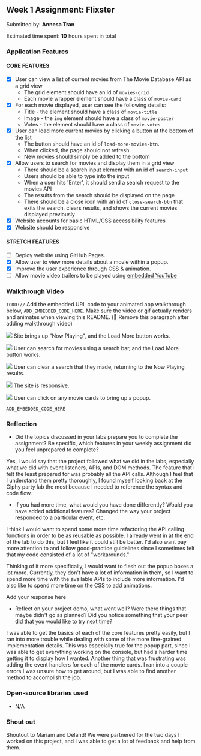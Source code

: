 ## Week 1 Assignment: Flixster

Submitted by: **Annesa Tran**

Estimated time spent: **10** hours spent in total

### Application Features

#### CORE FEATURES

- [x] User can view a list of current movies from The Movie Database API as a grid view
  - The grid element should have an id of `movies-grid`
  - Each movie wrapper element should have a class of `movie-card`
- [x] For each movie displayed, user can see the following details:
  - Title - the element should have a class of `movie-title`
  - Image - the `img` element should have a class of `movie-poster`
  - Votes - the element should have a class of `movie-votes`
- [x] User can load more current movies by clicking a button at the bottom of the list
  - The button should have an id of `load-more-movies-btn`.
  - When clicked, the page should not refresh.
  - New movies should simply be added to the bottom
- [x] Allow users to search for movies and display them in a grid view
  - There should be a search input element with an id of `search-input`
  - Users should be able to type into the input
  - When a user hits 'Enter', it should send a search request to the movies API
  - The results from the search should be displayed on the page
  - There should be a close icon with an id of `close-search-btn` that exits the search, clears results, and shows the current movies displayed previously
- [x] Website accounts for basic HTML/CSS accessibility features
- [x] Website should be responsive

#### STRETCH FEATURES

- [ ] Deploy website using GitHub Pages. 
- [x] Allow user to view more details about a movie within a popup.
- [x] Improve the user experience through CSS & animation.
- [ ] Allow movie video trailers to be played using [embedded YouTube](https://support.google.com/youtube/answer/171780?hl=en)

### Walkthrough Video

`TODO://` Add the embedded URL code to your animated app walkthrough below, `ADD_EMBEDDED_CODE_HERE`. Make sure the video or gif actually renders and animates when viewing this README. (🚫 Remove this paragraph after adding walkthrough video)

![](https://github.com/SITE_Project1_flixster/Program1_GIF1.gif)
Site brings up "Now Playing", and the Load More button works.

![](https://github.com/SITE_Project1_flixster/Program1_GIF4.gif)
User can search for movies using a search bar, and the Load More button works.

![](https://github.com/SITE_Project1_flixster/Program1_GIF5.gif)
User can clear a search that they made, returning to the Now Playing results.

![](https://github.com/SITE_Project1_flixster/Program1_GIF2.gif)
The site is responsive.

![](https://github.com/SITE_Project1_flixster/Program1_GIF3.gif)
User can click on any movie cards to bring up a popup.

`ADD_EMBEDDED_CODE_HERE`

### Reflection

* Did the topics discussed in your labs prepare you to complete the assignment? Be specific, which features in your weekly assignment did you feel unprepared to complete?

Yes, I would say that the project followed what we did in the labs, especially what we did with event listeners, APIs, and DOM methods. The feature that I felt the least prepared for was probably all the API calls. Although I feel that I understand them pretty thoroughly, I found myself looking back at the Giphy party lab the most because I needed to reference the syntax and code flow.

* If you had more time, what would you have done differently? Would you have added additional features? Changed the way your project responded to a particular event, etc.

I think I would want to spend some more time refactoring the API calling functions in order to be as reusable as possible. I already went in at the end of the lab to do this, but I feel like it could still be better. I'd also want pay more attention to and follow good-practice guidelines since I sometimes felt that my code consisted of a lot of "workarounds." 

Thinking of it more specifically, I would want to flesh out the popup boxes a lot more. Currently, they don't have a lot of information in them, so I want to spend more time with the available APIs to include more information. I'd also like to spend more time on the CSS to add animations.
  
Add your response here

* Reflect on your project demo, what went well? Were there things that maybe didn't go as planned? Did you notice something that your peer did that you would like to try next time?

I was able to get the basics of each of the core features pretty easily, but I ran into more trouble while dealing with some of the more fine-grained implementation details. This was especially true for the popup part, since I was able to get everything working on the console, but had a harder time getting it to display how I wanted. Another thing that was frustrating was adding the event handlers for each of the movie cards. I ran into a couple errors I was unsure how to get around, but I was able to find another method to accomplish the job.

### Open-source libraries used

- N/A

### Shout out

Shoutout to Mariam and Deland! We were partnered for the two days I worked on this project, and I was able to get a lot of feedback and help from them.
